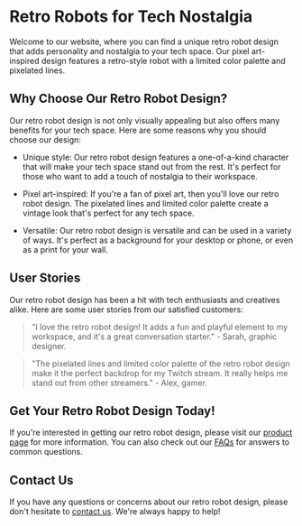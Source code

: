 <!--font:Open Sans-->

# Retro Robots for Tech Nostalgia

Welcome to our website, where you can find a unique retro robot design that adds personality and nostalgia to your tech space. Our pixel art-inspired design features a retro-style robot with a limited color palette and pixelated lines.

## Why Choose Our Retro Robot Design?

Our retro robot design is not only visually appealing but also offers many benefits for your tech space. Here are some reasons why you should choose our design:

- Unique style: Our retro robot design features a one-of-a-kind character that will make your tech space stand out from the rest. It's perfect for those who want to add a touch of nostalgia to their workspace.

- Pixel art-inspired: If you're a fan of pixel art, then you'll love our retro robot design. The pixelated lines and limited color palette create a vintage look that's perfect for any tech space.

- Versatile: Our retro robot design is versatile and can be used in a variety of ways. It's perfect as a background for your desktop or phone, or even as a print for your wall.

## User Stories

Our retro robot design has been a hit with tech enthusiasts and creatives alike. Here are some user stories from our satisfied customers:

> "I love the retro robot design! It adds a fun and playful element to my workspace, and it's a great conversation starter." - Sarah, graphic designer.

> "The pixelated lines and limited color palette of the retro robot design make it the perfect backdrop for my Twitch stream. It really helps me stand out from other streamers." - Alex, gamer.

## Get Your Retro Robot Design Today!

If you're interested in getting our retro robot design, please visit our [product page](#product-page) for more information. You can also check out our [FAQs](#faqs) for answers to common questions.

## Contact Us

If you have any questions or concerns about our retro robot design, please don't hesitate to [contact us](#contact-us). We're always happy to help!

<!--

Write me content for website with wallpaper which alt text is:

"A pixel art-inspired wallpaper featuring a retro-style robot, with a limited color palette and pixelated lines."

The name/title of the page should not be 1:1 copy of the alt text but rather a real content of the website which is using this wallpaper.

- Use markdown format 
- Start with heading
- Heading should be short and concise
- The content should look like a real website 
- The website should not be about the wallpaper, wallpaper is just a related background
- Heading should be contain work "wallpaper" or "background"
- Include real sections like references, contact, user stories, etc. use things relevant to the page purpose.
- Feel free to use structure like headings, bullets, numbering, blockquotes, paragraphs, horizontal lines, etc.
- You can use formatting like bold or _italic_
- You can include UTF-8 emojis
- Links should be only #hash anchors (and you can refer to the document itself)
- Do not include images


---


# Retro Robot Background for Your Tech Space

Welcome to our website, where you can find a unique retro robot wallpaper to add some personality to your tech space. Our pixel art-inspired wallpaper features a retro-style robot, with a limited color palette and pixelated lines that give it a nostalgic feel.

## Why Choose Our Retro Robot Wallpaper?

Our retro robot wallpaper is not only visually appealing but also offers many benefits for your tech space. Here are some reasons why you should choose our wallpaper:

- Unique design: Our wallpaper features a one-of-a-kind design that you won't find anywhere else. The retro-style robot adds a touch of nostalgia to your tech space, making it stand out from the rest.

- Pixel art-inspired: If you're a fan of pixel art, then you'll love our wallpaper. The pixelated lines and limited color palette create a vintage look that's perfect for any tech space.

- High-quality: We use only the highest quality materials to create our wallpapers, ensuring that they last for years to come. Our wallpaper is easy to install and remove, making it a hassle-free way to update your tech space.

## User Stories

Our retro robot wallpaper has been a hit with tech enthusiasts and creatives alike. Here are some user stories from our satisfied customers:

> "I love the retro robot wallpaper! It adds a fun and playful element to my workspace, and I always get compliments on it." - Sarah, graphic designer.

> "The pixelated lines and limited color palette of the retro robot wallpaper make it the perfect backdrop for my gaming setup. It really brings the whole room together." - Alex, gamer.

## References

If you're interested in purchasing our retro robot wallpaper, please visit our [product page](#product-page) for more information. You can also check out our [FAQs](#faqs) for answers to common questions.

## Contact Us

If you have any questions or concerns about our retro robot wallpaper, please don't hesitate to [contact us](#contact-us). We're always happy to help!


---


Heading is too long, rewrite whole content.


---


# Retro Robot Wallpaper for Your Tech Space

Welcome to our website, where you can find a unique retro robot wallpaper to add some personality to your tech space. Our pixel art-inspired wallpaper features a retro-style robot, with a limited color palette and pixelated lines that give it a nostalgic feel.

## Why Choose Our Wallpaper?

Our retro robot wallpaper is not only visually appealing but also offers many benefits for your tech space. Here are some reasons why you should choose our wallpaper:

- Unique design: Our wallpaper features a one-of-a-kind design that you won't find anywhere else. The retro-style robot adds a touch of nostalgia to your tech space, making it stand out from the rest.

- Pixel art-inspired: If you're a fan of pixel art, then you'll love our wallpaper. The pixelated lines and limited color palette create a vintage look that's perfect for any tech space.

- High-quality: We use only the highest quality materials to create our wallpapers, ensuring that they last for years to come. Our wallpaper is easy to install and remove, making it a hassle-free way to update your tech space.

## User Stories

Our retro robot wallpaper has been a hit with tech enthusiasts and creatives alike. Here are some user stories from our satisfied customers:

> "I love the retro robot wallpaper! It adds a fun and playful element to my workspace, and I always get compliments on it." - Sarah, graphic designer.

> "The pixelated lines and limited color palette of the retro robot wallpaper make it the perfect backdrop for my gaming setup. It really brings the whole room together." - Alex, gamer.

## Get Your Retro Robot Wallpaper Today!

If you're interested in purchasing our retro robot wallpaper, please visit our [product page](#product-page) for more information. You can also check out our [FAQs](#faqs) for answers to common questions.

## Contact Us

If you have any questions or concerns about our retro robot wallpaper, please don't hesitate to [contact us](#contact-us). We're always happy to help!


---


Heading should not include word "wallpaper". The website should not be about the wallpaper itself, wallpaper is just a related background, rewrite whole content.


---


# Retro Robot: A Nostalgic Addition to Your Tech Space

Welcome to our website, where you can find a unique retro robot wallpaper that adds personality and nostalgia to your tech space. Our pixel art-inspired design features a retro-style robot with a limited color palette and pixelated lines.

## Why Choose Our Retro Robot Design?

Our retro robot design is not only visually appealing but also offers many benefits for your tech space. Here are some reasons why you should choose our design:

- Unique style: Our retro robot design features a one-of-a-kind character that will make your tech space stand out from the rest. It's perfect for those who want to add a touch of nostalgia to their workspace.

- Pixel art-inspired: If you're a fan of pixel art, then you'll love our retro robot design. The pixelated lines and limited color palette create a vintage look that's perfect for any tech space.

- Versatile: Our retro robot design is versatile and can be used in a variety of ways. It's perfect as a background for your desktop or phone, or even as a print for your wall.

## User Stories

Our retro robot design has been a hit with tech enthusiasts and creatives alike. Here are some user stories from our satisfied customers:

> "I love the retro robot design! It adds a fun and playful element to my workspace, and it's a great conversation starter." - Sarah, graphic designer.

> "The pixelated lines and limited color palette of the retro robot design make it the perfect backdrop for my Twitch stream. It really helps me stand out from other streamers." - Alex, gamer.

## Get Your Retro Robot Design Today!

If you're interested in getting our retro robot design, please visit our [product page](#product-page) for more information. You can also check out our [FAQs](#faqs) for answers to common questions.

## Contact Us

If you have any questions or concerns about our retro robot design, please don't hesitate to [contact us](#contact-us). We're always happy to help!


---


Heading is too long, rewrite whole content.


---


# Add Nostalgia to Your Tech Space with Retro Robot Design

Welcome to our website, where you can find a unique retro robot design that adds personality and nostalgia to your tech space. Our pixel art-inspired design features a retro-style robot with a limited color palette and pixelated lines.

## Why Choose Our Retro Robot Design?

Our retro robot design is not only visually appealing but also offers many benefits for your tech space. Here are some reasons why you should choose our design:

- Unique style: Our retro robot design features a one-of-a-kind character that will make your tech space stand out from the rest. It's perfect for those who want to add a touch of nostalgia to their workspace.

- Pixel art-inspired: If you're a fan of pixel art, then you'll love our retro robot design. The pixelated lines and limited color palette create a vintage look that's perfect for any tech space.

- Versatile: Our retro robot design is versatile and can be used in a variety of ways. It's perfect as a background for your desktop or phone, or even as a print for your wall.

## User Stories

Our retro robot design has been a hit with tech enthusiasts and creatives alike. Here are some user stories from our satisfied customers:

> "I love the retro robot design! It adds a fun and playful element to my workspace, and it's a great conversation starter." - Sarah, graphic designer.

> "The pixelated lines and limited color palette of the retro robot design make it the perfect backdrop for my Twitch stream. It really helps me stand out from other streamers." - Alex, gamer.

## Get Your Retro Robot Design Today!

If you're interested in getting our retro robot design, please visit our [product page](#product-page) for more information. You can also check out our [FAQs](#faqs) for answers to common questions.

## Contact Us

If you have any questions or concerns about our retro robot design, please don't hesitate to [contact us](#contact-us). We're always happy to help!


---


Write me a Google font which is best fitting for the website.

Pick from the list:
- IBM Plex Sans
- Inter
- Montserrat
- Futura
- Orbitron
- Lobster
- Roboto
- Open Sans
- Dancing Script
- Playfair Display
- Barlow Condensed
- Raleway
- Lato
- Alegreya
- Exo 2
- Great Vibes
- Poppins


Write just the font name nothing else.


---


I recommend using the font "Open Sans" for the website.

-->
